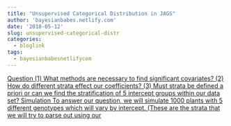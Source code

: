 ```yaml
---
title: "Unsupervised Categorical Distribution in JAGS"
author: 'bayesianbabes.netlify.com'
date: '2018-05-12'
slug: unsupervised-categorical-distr
categories:
  - bloglink
tags:
  - bayesianbabesnetlifycom
---
```


[Question (1) What methods are necessary to find significant covariates? (2) How do different strata effect our coefficients? (3) Must strata be defined a priori or can we find the stratification of 5 intercept groups within our data set? Simulation To answer our question, we will simulate 1000 plants with 5 different genotypes which will vary by intercept. (These are the strata that we will try to parse out using our<i class="fas fa-external-link-alt"></i>](https://bayesianbabes.netlify.com/post/unsupervised-categorical-distribution-in-jags/)

